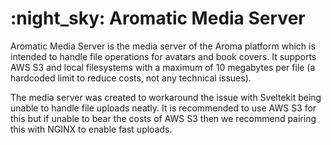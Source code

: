 # :night_sky: Aromatic Media Server
Aromatic Media Server is the media server of the Aroma platform which is intended to handle file operations for avatars and book covers. It supports AWS S3 and local filesystems with a maximum of 10 megabytes per file (a hardcoded limit to reduce costs, not any technical issues). 

The media server was created to workaround the issue with Sveltekit being unable to handle file uploads neatly. It is recommended to use AWS S3 for this but if unable to bear the costs of AWS S3 then we recommend pairing this with NGINX to enable fast uploads.
